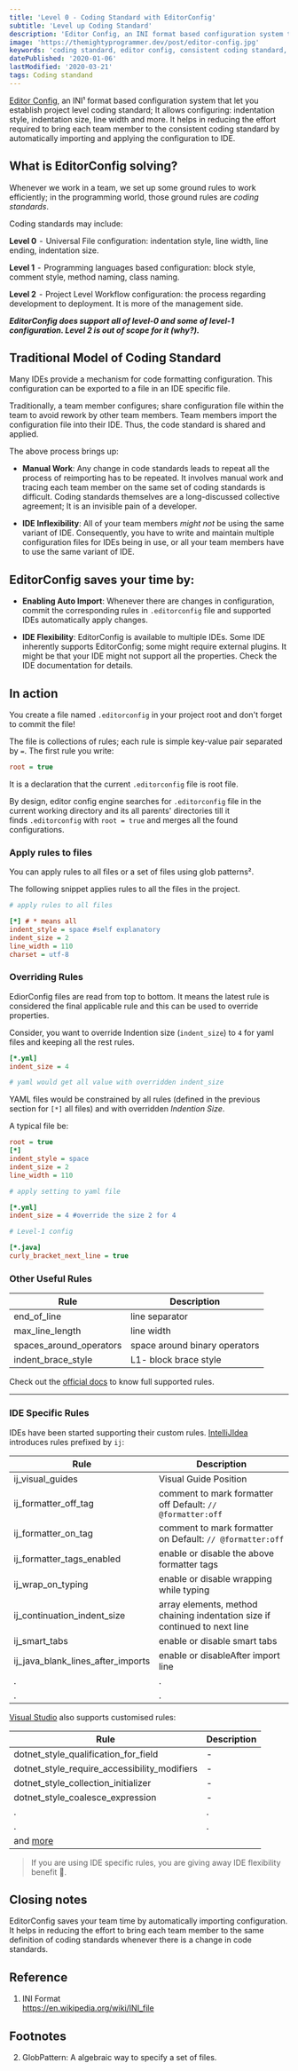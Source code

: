 ```yaml
---
title: 'Level 0 - Coding Standard with EditorConfig'
subtitle: 'Level up Coding Standard'
description: 'Editor Config, an INI format based configuration system that let you establish project level coding standard; It allows configuring: indentation style, indentation size, line width and more'
image: 'https://themightyprogrammer.dev/post/editor-config.jpg'
keywords: 'coding standard, editor config, consistent coding standard, editor config guide, editorconfig tutorial, editorconfig linewidth, editorconfig indentsize, intellj editorconfig'
datePublished: '2020-01-06'
lastModified: '2020-03-21'
tags: Coding standand
---
```


[Editor Config](https://editorconfig.org), an INI¹ format based configuration system that let you establish project level coding standard; It allows configuring: indentation style, indentation size, line width and more. It helps in reducing the effort required to bring each team member to the consistent coding standard by automatically importing and applying the configuration to IDE.

## What is EditorConfig solving?

Whenever we work in a team, we set up some ground rules to work efficiently; in the programming world, those ground rules are _coding standards_.

Coding standards may include:

**Level 0**  -  Universal File configuration: indentation style, line width, line ending, indentation size.

**Level 1**  -  Programming languages based configuration: block style, comment style, method naming, class naming.

**Level 2**  -  Project Level Workflow configuration: the process regarding development to deployment. It is more of the management side.

**_EditorConfig does support all of level-0 and some of level-1 configuration. Level 2 is out of scope for it (why?)._**

## Traditional Model of Coding Standard

Many IDEs provide a mechanism for code formatting configuration. This configuration can be exported to a file in an IDE specific file.

Traditionally, a team member configures; share configuration file within the team to avoid rework by other team members. Team members import the configuration file into their IDE. Thus, the code standard is shared and applied.

The above process brings up:

- **Manual Work**: Any change in code standards leads to repeat all the process of reimporting has to be repeated. It involves manual work and tracing each team member on the same set of coding standards is difficult. Coding standards themselves are a long-discussed collective agreement; It is an invisible pain of a developer.

- **IDE Inflexibility**: All of your team members _might not_ be using the same variant of IDE. Consequently, you have to write and maintain multiple configuration files for IDEs being in use, or all your team members have to use the same variant of IDE.

## EditorConfig saves your time by:

- **Enabling Auto Import**: Whenever there are changes in configuration, commit the corresponding rules in `.editorconfig` file and supported IDEs automatically apply changes.

- **IDE Flexibility**: EditorConfig is available to multiple IDEs.
  Some IDE inherently supports EditorConfig; some might require external plugins. It might be that your IDE might not support all the properties. Check the IDE documentation for details.

## In action

You create a file named `.editorconfig` in your project root and don't forget to commit the file!

The file is collections of rules; each rule is simple key-value pair separated by `=`. The first rule you write:

```ini
root = true
```

It is a declaration that the current `.editorconfig` file is root file.

By design, editor config engine searches for `.editorconfig` file in the current working directory and its all parents' directories till it finds `.editorconfig` with `root = true` and merges all the found configurations.

### Apply rules to files

You can apply rules to all files or a set of files using glob patterns².

The following snippet applies rules to all the files in the project.

```ini
# apply rules to all files

[*] # * means all
indent_style = space #self explanatory
indent_size = 2
line_width = 110
charset = utf-8
```

### Overriding Rules

EdiorConfig files are read from top to bottom. It means the latest rule is considered the final applicable rule and this can be used to override properties.

Consider, you want to override Indention size (`indent_size`) to `4` for yaml files and keeping all the rest rules.

```ini
[*.yml]
indent_size = 4

# yaml would get all value with overridden indent_size
```

YAML files would be constrained by all rules (defined in the previous section for `[*]` all files) and with overridden _Indention Size_.

A typical file be:

```ini
root = true
[*]
indent_style = space
indent_size = 2
line_width = 110

# apply setting to yaml file

[*.yml]
indent_size = 4 #override the size 2 for 4

# Level-1 config

[*.java]
curly_bracket_next_line = true
```

### Other Useful Rules

<div class="table-responsive">

| Rule                    | Description                   |
| ----------------------- | ----------------------------- |
| end_of_line             | line separator                |
| max_line_length         | line width                    |
| spaces_around_operators | space around binary operators |
| indent_brace_style      | L1- block brace style         |

</div>

Check out the [official docs](https://github.com/editorconfig/editorconfig/wiki/EditorConfig-Properties) to know full supported rules.

---

### IDE Specific Rules

IDEs have been started supporting their custom rules. [IntelliJIdea](https://www.jetbrains.com/help/idea/configuring-code-style.html) introduces rules prefixed by `ij`:

<div class="table-responsive">

| Rule                              | Description                                                                |
| --------------------------------- | -------------------------------------------------------------------------- |
| ij_visual_guides                  | Visual Guide Position                                                      |
| ij_formatter_off_tag              | comment to mark formatter off Default: `// @formatter:off`                 |
| ij_formatter_on_tag               | comment to mark formatter on Default: `// @formatter:off`                  |
| ij_formatter_tags_enabled         | enable or disable the above formatter tags                                 |
| ij_wrap_on_typing                 | enable or disable wrapping while typing                                    |
| ij_continuation_indent_size       | array elements, method chaining indentation size if continued to next line |
| ij_smart_tabs                     | enable or disable smart tabs                                               |
| ij_java_blank_lines_after_imports | enable or disableAfter import line                                         |
| .                                 | .                                                                          |
| .                                 | .                                                                          |

</div>

[Visual Studio](https://docs.microsoft.com/en-us/visualstudio/ide/editorconfig-code-style-settings-reference?view=vs-2019) also supports customised rules:

<div class="table-responsive">

| Rule                                                                                                                  | Description |
| --------------------------------------------------------------------------------------------------------------------- | ----------- |
| dotnet_style_qualification_for_field                                                                                  | -           |
| dotnet_style_require_accessibility_modifiers                                                                          | -           |
| dotnet_style_collection_initializer                                                                                   | -           |
| dotnet_style_coalesce_expression                                                                                      | -           |
| .                                                                                                                     | .           |
| .                                                                                                                     | .           |
| and [more](https://docs.microsoft.com/en-us/visualstudio/ide/editorconfig-code-style-settings-reference?view=vs-2019) |

</div>

> If you are using IDE specific rules, you are giving away IDE flexibility benefit 🙇.

## Closing notes

EditorConfig saves your team time by automatically importing configuration. It helps in reducing the effort to bring each team member to the same definition of coding standards whenever there is a change in code standards.

## Reference

1. INI Format  
   https://en.wikipedia.org/wiki/INI_file

## Footnotes

2. GlobPattern: A algebraic way to specify a set of files.
